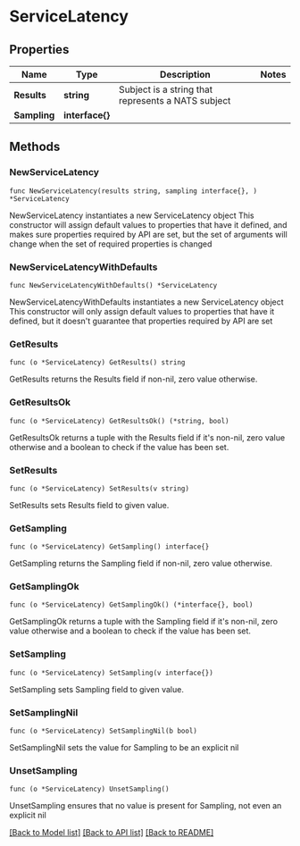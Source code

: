 # ServiceLatency

## Properties

Name | Type | Description | Notes
------------ | ------------- | ------------- | -------------
**Results** | **string** | Subject is a string that represents a NATS subject | 
**Sampling** | **interface{}** |  | 

## Methods

### NewServiceLatency

`func NewServiceLatency(results string, sampling interface{}, ) *ServiceLatency`

NewServiceLatency instantiates a new ServiceLatency object
This constructor will assign default values to properties that have it defined,
and makes sure properties required by API are set, but the set of arguments
will change when the set of required properties is changed

### NewServiceLatencyWithDefaults

`func NewServiceLatencyWithDefaults() *ServiceLatency`

NewServiceLatencyWithDefaults instantiates a new ServiceLatency object
This constructor will only assign default values to properties that have it defined,
but it doesn't guarantee that properties required by API are set

### GetResults

`func (o *ServiceLatency) GetResults() string`

GetResults returns the Results field if non-nil, zero value otherwise.

### GetResultsOk

`func (o *ServiceLatency) GetResultsOk() (*string, bool)`

GetResultsOk returns a tuple with the Results field if it's non-nil, zero value otherwise
and a boolean to check if the value has been set.

### SetResults

`func (o *ServiceLatency) SetResults(v string)`

SetResults sets Results field to given value.


### GetSampling

`func (o *ServiceLatency) GetSampling() interface{}`

GetSampling returns the Sampling field if non-nil, zero value otherwise.

### GetSamplingOk

`func (o *ServiceLatency) GetSamplingOk() (*interface{}, bool)`

GetSamplingOk returns a tuple with the Sampling field if it's non-nil, zero value otherwise
and a boolean to check if the value has been set.

### SetSampling

`func (o *ServiceLatency) SetSampling(v interface{})`

SetSampling sets Sampling field to given value.


### SetSamplingNil

`func (o *ServiceLatency) SetSamplingNil(b bool)`

 SetSamplingNil sets the value for Sampling to be an explicit nil

### UnsetSampling
`func (o *ServiceLatency) UnsetSampling()`

UnsetSampling ensures that no value is present for Sampling, not even an explicit nil

[[Back to Model list]](../README.md#documentation-for-models) [[Back to API list]](../README.md#documentation-for-api-endpoints) [[Back to README]](../README.md)


